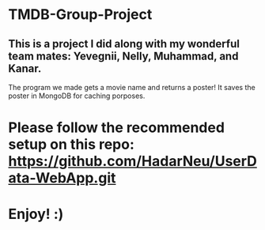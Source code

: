 # TMDB-Group-Project 
## This is a project I did along with my wonderful team mates: Yevegnii, Nelly, Muhammad, and Kanar.
The program we made gets a movie name and returns a poster!
It saves the poster in MongoDB for caching porposes. 

# Please follow the recommended setup on this repo: https://github.com/HadarNeu/UserData-WebApp.git
# Enjoy! :)
